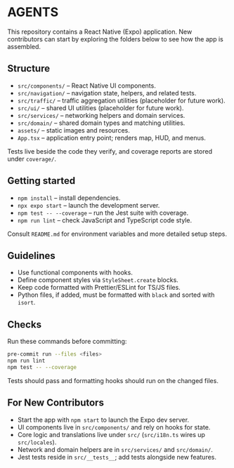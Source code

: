 # AGENTS

This repository contains a React Native (Expo) application. New contributors can start by exploring the folders below to see how the app is assembled.

## Structure

- `src/components/` – React Native UI components.
- `src/navigation/` – navigation state, helpers, and related tests.
- `src/traffic/` – traffic aggregation utilities (placeholder for future work).
- `src/ui/` – shared UI utilities (placeholder for future work).
- `src/services/` – networking helpers and domain services.
- `src/domain/` – shared domain types and matching utilities.
- `assets/` – static images and resources.
- `App.tsx` – application entry point; renders map, HUD, and menus.

Tests live beside the code they verify, and coverage reports are stored under `coverage/`.

## Getting started

- `npm install` – install dependencies.
- `npx expo start` – launch the development server.
- `npm test -- --coverage` – run the Jest suite with coverage.
- `npm run lint` – check JavaScript and TypeScript code style.

Consult `README.md` for environment variables and more detailed setup steps.

## Guidelines

- Use functional components with hooks.
- Define component styles via `StyleSheet.create` blocks.
- Keep code formatted with Prettier/ESLint for TS/JS files.
- Python files, if added, must be formatted with `black` and sorted with `isort`.

## Checks

Run these commands before committing:

```bash
pre-commit run --files <files>
npm run lint
npm test -- --coverage
```

Tests should pass and formatting hooks should run on the changed files.

## For New Contributors

- Start the app with `npm start` to launch the Expo dev server.
- UI components live in `src/components/` and rely on hooks for state.
- Core logic and translations live under `src/` (`src/i18n.ts` wires up `src/locales`).
- Network and domain helpers are in `src/services/` and `src/domain/`.
- Jest tests reside in `src/__tests__`; add tests alongside new features.
